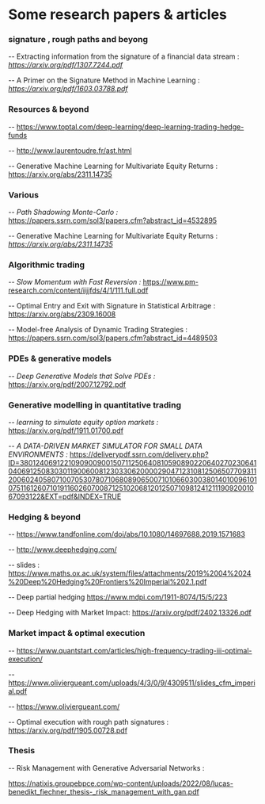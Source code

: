 # Some research papers & articles

### signature , rough paths and beyong 

-- Extracting information from the signature of a financial data stream : *https://arxiv.org/pdf/1307.7244.pdf*

-- A Primer on the Signature Method in Machine Learning : *https://arxiv.org/pdf/1603.03788.pdf*
### Resources & beyond
-- https://www.toptal.com/deep-learning/deep-learning-trading-hedge-funds

-- http://www.laurentoudre.fr/ast.html

-- Generative Machine Learning for Multivariate Equity Returns : https://arxiv.org/abs/2311.14735

### Various
-- *Path Shadowing Monte-Carlo :*  https://papers.ssrn.com/sol3/papers.cfm?abstract_id=4532895

-- Generative Machine Learning for Multivariate Equity Returns : *https://arxiv.org/abs/2311.14735*
### Algorithmic trading
-- *Slow Momentum with Fast Reversion :* https://www.pm-research.com/content/iijjfds/4/1/111.full.pdf

-- Optimal Entry and Exit with Signature in Statistical Arbitrage : https://arxiv.org/abs/2309.16008

-- Model-free Analysis of Dynamic Trading Strategies : https://papers.ssrn.com/sol3/papers.cfm?abstract_id=4489503

### PDEs & generative models
-- *Deep Generative Models that Solve PDEs :* https://arxiv.org/pdf/2007.12792.pdf

### Generative modelling in quantitative trading
-- *learning to simulate equity option markets :* https://arxiv.org/pdf/1911.01700.pdf

-- *A DATA-DRIVEN MARKET SIMULATOR FOR SMALL DATA ENVIRONMENTS :* https://deliverypdf.ssrn.com/delivery.php?ID=380124069122109090090015071125064081059089022064027023064104069125083030119006008123033062000029047123108125065077093112006024058071007053078071068089065007101066030038014010096101075116126071019116026070087125102068120125071098124121119092001067093122&EXT=pdf&INDEX=TRUE

### Hedging & beyond
-- https://www.tandfonline.com/doi/abs/10.1080/14697688.2019.1571683

-- http://www.deephedging.com/

-- slides : https://www.maths.ox.ac.uk/system/files/attachments/2019%2004%2024%20Deep%20Hedging%20Frontiers%20Imperial%202.1.pdf

-- Deep partial hedging https://www.mdpi.com/1911-8074/15/5/223

-- Deep Hedging with Market Impact: https://arxiv.org/pdf/2402.13326.pdf


### Market impact & optimal execution

-- https://www.quantstart.com/articles/high-frequency-trading-iii-optimal-execution/

-- https://www.oliviergueant.com/uploads/4/3/0/9/4309511/slides_cfm_imperial.pdf

-- https://www.oliviergueant.com/

-- Optimal execution with rough path signatures : https://arxiv.org/pdf/1905.00728.pdf

### Thesis

-- Risk Management with Generative Adversarial Networks : 

https://natixis.groupebpce.com/wp-content/uploads/2022/08/lucas-benedikt_fiechner_thesis-_risk_management_with_gan.pdf

